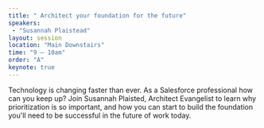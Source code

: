 ```yaml
---
title: " Architect your foundation for the future"
speakers:
 - "Susannah Plaistead"
layout: session
location: "Main Downstairs"
time: "9 — 10am"
order: "A"
keynote: true
---
```


Technology is changing faster than ever. As a Salesforce professional how can you keep up? Join Susannah Plaisted, Architect Evangelist to learn why prioritization is so important, and how you can start to build the foundation you'll need to be successful in the future of work today.
